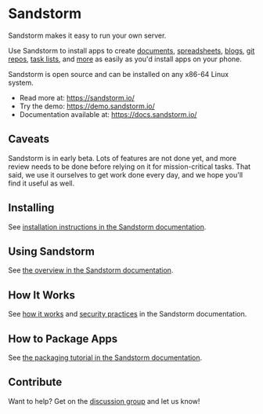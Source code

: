 # Sandstorm

Sandstorm makes it easy to run your own server.

Use Sandstorm to install apps to create [documents](http://etherpad.org/),
[spreadsheets](https://ethercalc.net/), [blogs](https://wordpress.org),
[git repos](https://about.gitlab.com/), [task lists](http://wekan.io), and
[more](https://apps.sandstorm.io/) as easily as you'd install apps on your
phone.

Sandstorm is open source and can be installed on any x86-64 Linux
system.

* Read more at: https://sandstorm.io/
* Try the demo: https://demo.sandstorm.io/
* Documentation available at: https://docs.sandstorm.io/

## Caveats

Sandstorm is in early beta. Lots of features are not done yet, and more review
needs to be done before relying on it for mission-critical tasks.
That said, we use it ourselves to get work done every day, and we hope you'll
find it useful as well.

## Installing

See [installation instructions in the Sandstorm documentation](https://docs.sandstorm.io/en/latest/install/).

## Using Sandstorm

See [the overview in the Sandstorm documentation](https://docs.sandstorm.io/en/latest/overview/).

## How It Works

See [how it works](https://docs.sandstorm.io/en/latest/using/how-it-works/) and [security practices](https://docs.sandstorm.io/en/latest/using/security-practices/) in the Sandstorm documentation.

## How to Package Apps

See [the packaging tutorial in the Sandstorm documentation](https://docs.sandstorm.io/en/latest/vagrant-spk/packaging-tutorial/).

## Contribute

Want to help?  Get on the [discussion group](https://groups.google.com/group/sandstorm-dev) and let us know!
